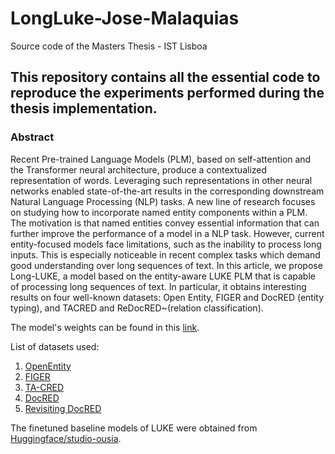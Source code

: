 # LongLuke-Jose-Malaquias
Source code of the Masters Thesis - IST Lisboa



## This repository contains all the essential code to reproduce the experiments performed during the thesis implementation. 

### **Abstract**
Recent Pre-trained Language Models (PLM), based on self-attention and the Transformer neural architecture, produce a contextualized representation of words. Leveraging such representations in other neural networks enabled state-of-the-art results in the corresponding downstream Natural Language Processing (NLP) tasks. A new line of research focuses on studying how to incorporate named entity components within a PLM. The motivation is that named entities convey essential information that can further improve the performance of a model in a NLP task. However, current entity-focused models face limitations, such as the inability to process long inputs. This is especially noticeable in recent complex tasks which demand good understanding over long sequences of text. In this article, we propose Long-LUKE, a model based on the entity-aware LUKE PLM that is capable of processing long sequences of text. In particular, it obtains interesting results on four well-known datasets: Open Entity, FIGER and DocRED (entity typing), and TACRED and ReDocRED~(relation classification).


The model's weights can be found in this
[link](https://drive.google.com/drive/folders/1QX_3tfyu8A0C6HpOSnhgODJFQHpIIKZb?usp=share_link).

List of datasets used:
1. [OpenEntity](http://nlp.cs.washington.edu/entity_type/data/ultrafine_acl18.tar.gz)
2. [FIGER](https://github.com/xiaoling/figer/zipball/master)
3. [TA-CRED](https://nlp.stanford.edu/projects/tacred/#access)
4. [DocRED](https://github.com/thunlp/DocRED)
5. [Revisiting DocRED](https://github.com/tonytan48/Re-DocRED/tree/main/data)

The finetuned baseline models of LUKE were obtained from [Huggingface/studio-ousia](https://huggingface.co/studio-ousia).

